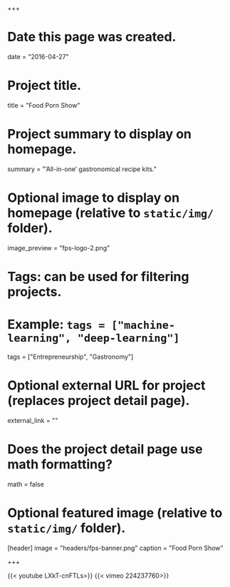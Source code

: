 +++
# Date this page was created.
date = "2016-04-27"

# Project title.
title = "Food Porn Show"

# Project summary to display on homepage.
summary = "’All-in-one’ gastronomical recipe kits."

# Optional image to display on homepage (relative to `static/img/` folder).
image_preview = "fps-logo-2.png"

# Tags: can be used for filtering projects.
# Example: `tags = ["machine-learning", "deep-learning"]`
tags = ["Entrepreneurship", "Gastronomy"]

# Optional external URL for project (replaces project detail page).
external_link = "" 

# Does the project detail page use math formatting?
math = false

# Optional featured image (relative to `static/img/` folder).   

[header]
image = "headers/fps-banner.png"
caption = "Food Porn Show"

+++

{{< youtube LXkT-cnFTLs>}}
{{< vimeo 224237760>}}



